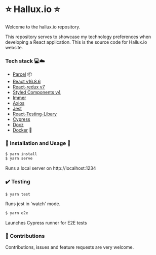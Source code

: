 # ⭐️ Hallux.io ⭐️

Welcome to the hallux.io repository.

This repository serves to showcase my technology preferences when developing a React application. This is the source code for Hallux.io website.

### Tech stack 💻☁️

- [Parcel](https://github.com/parcel-bundler/parcel) 📦
- [React v16.8.6](https://github.com/facebook/react)
- [React-redux v7](https://github.com/reduxjs/react-redux)
- [Styled Components v4](https://github.com/styled-components/styled-components)
- [Immer](https://github.com/immerjs/immer)
- [Axios](https://github.com/axios/axios)
- [Jest](https://github.com/facebook/jest)
- [React-Testing-Libary](https://github.com/testing-library/react-testing-library)
- [Cypress](https://github.com/cypress-io/cypress)
- [Docz](https://github.com/pedronauck/docz)
- [Docker](https://www.docker.com/) 🐋

### 🔧 Installation and Usage 🏃

```bash
$ yarn install
$ yarn serve
```

Runs a local server on http://localhost:1234

### ✔️ Testing

```bash
$ yarn test
```

Runs jest in 'watch' mode.

```bash
$ yarn e2e
```

Launches Cypress runner for E2E tests

### 🤝 Contributions

Contributions, issues and feature requests are very welcome.
